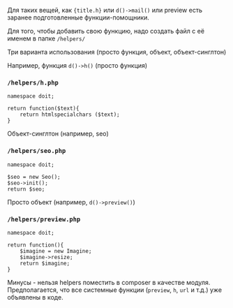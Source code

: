 Для таких вещей, как `{title.h}` или `d()->mail()` или preview есть заранее подготовленные функции-помощники.

Для того, чтобы добавить свою функцию, надо создать файл с её именем в папке `/helpers/`

Три варианта использования (просто функция, объект, объект-синглтон)

Например, функция `d()->h()` (просто функция)

### `/helpers/h.php`

	namespace doit;
	
	return function($text){
		return htmlspecialchars ($text);
	}

Объект-синглтон (например, seo)

### `/helpers/seo.php`

	namespace doit;
	
	$seo = new Seo();
	$seo->init();
	return $seo;

Просто объект (например, `d()->preview()`)

### `/helpers/preview.php`

	namespace doit;
	
	return function(){
		$imagine = new Imagine;
		$imagine->resize;
		return $imagine;
	}

Минусы - нельзя helpers поместить в composer в качестве модуля. Предполагается, что все системные функции (`preview`, `h`, `url` и т.д.) уже объявлены в коде.